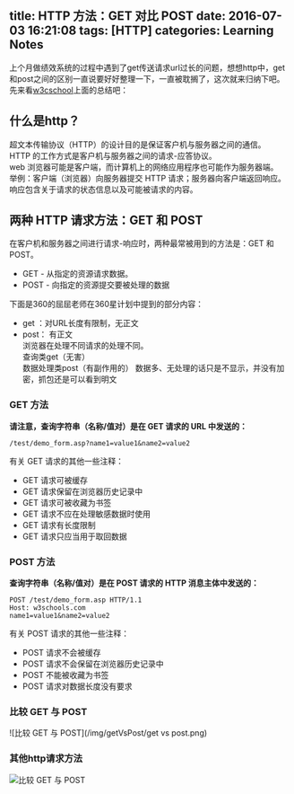 title: HTTP 方法：GET 对比 POST 
date: 2016-07-03 16:21:08
tags: [HTTP]
categories: Learning Notes 
---
上个月做绩效系统的过程中遇到了get传送请求url过长的问题，想想http中，get和post之间的区别一直说要好好整理一下，一直被耽搁了，这次就来归纳下吧。
先来看[w3cschool](//www.w3school.com.cn/tags/html_ref_httpmethods.asp)上面的总结吧：    
## 什么是http？
超文本传输协议（HTTP）的设计目的是保证客户机与服务器之间的通信。    
HTTP 的工作方式是客户机与服务器之间的请求-应答协议。    
web 浏览器可能是客户端，而计算机上的网络应用程序也可能作为服务器端。    
举例：客户端（浏览器）向服务器提交 HTTP 请求；服务器向客户端返回响应。响应包含关于请求的状态信息以及可能被请求的内容。    
## 两种 HTTP 请求方法：GET 和 POST
在客户机和服务器之间进行请求-响应时，两种最常被用到的方法是：GET 和 POST。    
- GET - 从指定的资源请求数据。    
- POST - 向指定的资源提交要被处理的数据    

下面是360的屈屈老师在360星计划中提到的部分内容：    
- get ：对URL长度有限制，无正文    
- post： 有正文    
浏览器在处理不同请求的处理不同。    
查询类get（无害）    
数据处理类post（有副作用的）    数据多、无处理的话只是不显示，并没有加密，抓包还是可以看到明文    

### GET 方法
**请注意，查询字符串（名称/值对）是在 GET 请求的 URL 中发送的：**
```
/test/demo_form.asp?name1=value1&name2=value2
```
有关 GET 请求的其他一些注释：    
- GET 请求可被缓存    
- GET 请求保留在浏览器历史记录中    
- GET 请求可被收藏为书签    
- GET 请求不应在处理敏感数据时使用    
- GET 请求有长度限制    
- GET 请求只应当用于取回数据    


### POST 方法
**查询字符串（名称/值对）是在 POST 请求的 HTTP 消息主体中发送的：**
```
POST /test/demo_form.asp HTTP/1.1
Host: w3schools.com
name1=value1&name2=value2
```
有关 POST 请求的其他一些注释：    
- POST 请求不会被缓存    
- POST 请求不会保留在浏览器历史记录中    
- POST 不能被收藏为书签    
- POST 请求对数据长度没有要求     

### 比较 GET 与 POST

![比较 GET 与 POST](/img/getVsPost/get vs post.png)

### 其他http请求方法
![比较 GET 与 POST](/img/getVsPost/httpOthers.png)